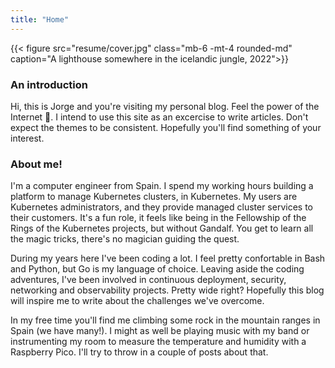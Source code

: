```yaml
---
title: "Home"
---
```


{{< figure src="resume/cover.jpg" class="mb-6 -mt-4 rounded-md" caption="A lighthouse somewhere in the icelandic jungle, 2022">}}  

### An introduction

Hi, this is Jorge and you're visiting my personal blog. Feel the power of the Internet 🌌.
I intend to use this site as an excercise to write articles. Don't expect the themes to be consistent.
Hopefully you'll find something of your interest.

### About me!

I'm a computer engineer from Spain. I spend my working hours building a platform to manage Kubernetes clusters, in Kubernetes.
My users are Kubernetes administrators, and they provide managed cluster services to their customers. It's a fun role, it feels like
being in the Fellowship of the Rings of the Kubernetes projects, but without Gandalf. You get to learn all the magic tricks,
there's no magician guiding the quest.

During my years here I've been coding a lot. I feel pretty confortable in Bash and Python, but Go is my language of choice.
Leaving aside the coding adventures, I've been involved in continuous deployment, security, networking and observability projects. Pretty wide right?
Hopefully this blog will inspire me to write about the challenges we've overcome.

In my free time you'll find me climbing some rock in the mountain ranges in Spain (we have many!). I might as well be playing music with
my band or instrumenting my room to measure the temperature and humidity with a Raspberry Pico. I'll try to throw in a couple of posts about that. 
